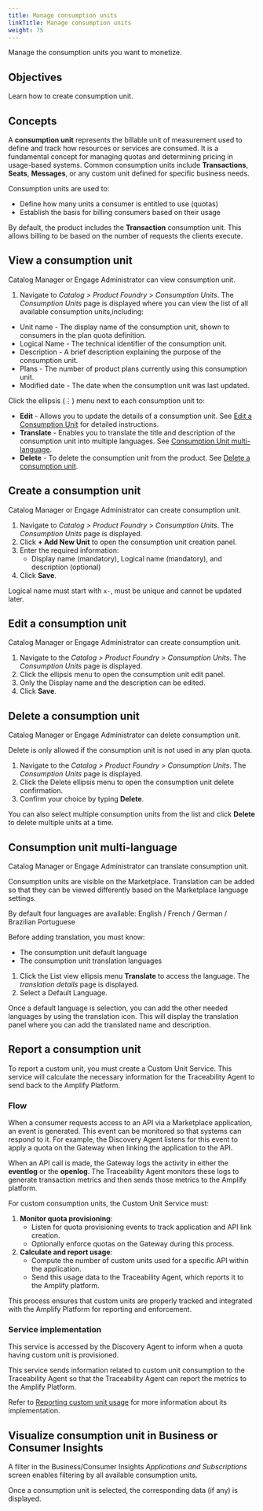 ```yaml
---
title: Manage consumption units
linkTitle: Manage consumption units
weight: 75
---
```


Manage the consumption units you want to monetize.

## Objectives

Learn how to create consumption unit.

## Concepts

A **consumption unit** represents the billable unit of measurement used to define and track how resources or services are consumed. It is a fundamental concept for managing quotas and determining pricing in usage-based systems. Common consumption units include **Transactions**, **Seats**, **Messages**, or any custom unit defined for specific business needs.

Consumption units are used to:

* Define how many units a consumer is entitled to use (quotas)
* Establish the basis for billing consumers based on their usage

By default, the product includes the **Transaction** consumption unit. This allows billing to be based on the number of requests the clients execute.

## View a consumption unit

Catalog Manager or Engage Administrator can view consumption unit.

1. Navigate to *Catalog > Product Foundry* > *Consumption Units*. The *Consumption Units* page is displayed where you can view the list of all available consumption units,including:

* Unit name - The display name of the consumption unit, shown to consumers in the plan quota definition.
* Logical Name - The technical identifier of the consumption unit.
* Description - A brief description explaining the purpose of the consumption unit.
* Plans - The number of product plans currently using this consumption unit.
* Modified date - The date when the consumption unit was last updated.

Click the ellipsis (⋮) menu next to each consumption unit to:

* **Edit** - Allows you to update the details of a consumption unit. See [Edit a Consumption Unit](#edit-a-consumption-unit) for detailed instructions.
* **Translate** - Enables you to translate the title and description of the consumption unit into multiple languages. See [Consumption Unit multi-language](#consumption-unit-multi-language).
* **Delete** - To delete the consumption unit from the product. See [Delete a consumption unit](#delete-a-consumption-unit).

## Create a consumption unit

Catalog Manager or Engage Administrator can create consumption unit.

1. Navigate to *Catalog > Product Foundry* > *Consumption Units*. The *Consumption Units* page is displayed.
2. Click **+ Add New Unit** to open the consumption unit creation panel.
3. Enter the required information:
   * Display name (mandatory), Logical name (mandatory), and description (optional)
4. Click **Save**.

Logical name must start with `x-`, must be unique and cannot be updated later.

## Edit a consumption unit

Catalog Manager or Engage Administrator can create consumption unit.

1. Navigate to the *Catalog > Product Foundry* > *Consumption Units*. The *Consumption Units* page is displayed.
2. Click the ellipsis menu to open the consumption unit edit panel.
3. Only the Display name and the description can be edited.
4. Click **Save**.

## Delete a consumption unit

Catalog Manager or Engage Administrator can delete consumption unit.

Delete is only allowed if the consumption unit is not used in any plan quota.

1. Navigate to the *Catalog > Product Foundry* > *Consumption Units*. The *Consumption Units* page is displayed.
2. Click the Delete ellipsis menu to open the consumption unit delete confirmation.
3. Confirm your choice by typing **Delete**.

You can also select multiple consumption units from the list and click **Delete** to delete multiple units at a time.

## Consumption unit multi-language

Catalog Manager or Engage Administrator can translate consumption unit.

Consumption units are visible on the Marketplace. Translation can be added so that they can be viewed differently based on the Marketplace language settings.

By default four languages are available: English / French / German / Brazilian Portuguese

Before adding translation, you must know:

* The consumption unit default language
* The consumption unit translation languages

1. Click the List view ellipsis menu **Translate** to access the language. The *translation details* page is displayed.
2. Select a Default Language.

Once a default language is selection, you can add the other needed languages by using the translation icon. This will display the translation panel where you can add the translated name and description.

## Report a consumption unit

To report a custom unit, you must create a Custom Unit Service. This service will calculate the necessary information for the Traceability Agent to send back to the Amplify Platform.

### Flow

When a consumer requests access to an API via a Marketplace application, an event is generated. This event can be monitored so that systems can respond to it. For example, the Discovery Agent listens for this event to apply a quota on the Gateway when linking the application to the API.

When an API call is made, the Gateway logs the activity in either the **eventlog** or the **openlog**. The Traceability Agent monitors these logs to generate transaction metrics and then sends those metrics to the Amplify platform.

For custom consumption units, the Custom Unit Service must:

1. **Monitor quota provisioning**:
   * Listen for quota provisioning events to track application and API link creation.
   * Optionally enforce quotas on the Gateway during this process.
2. **Calculate and report usage**:
   * Compute the number of custom units used for a specific API within the application.
   * Send this usage data to the Traceability Agent, which reports it to the Amplify platform.

This process ensures that custom units are properly tracked and integrated with the Amplify Platform for reporting and enforcement.

### Service implementation

This service is accessed by the Discovery Agent to inform when a quota having custom unit is provisioned.

This service sends information related to custom unit consumption to the Traceability Agent so that the Traceability Agent can report the metrics to the Amplify Platform.

Refer to [Reporting custom unit usage](/docs/connect_manage_environ/connected_agent_common_reference/custom-unit-metrics) for more information about its implementation.

## Visualize consumption unit in Business or Consumer Insights

A filter in the Business/Consumer Insights *Applications and Subscriptions* screen enables filtering by all available consumption units.

Once a consumption unit is selected, the corresponding data (if any) is displayed.
